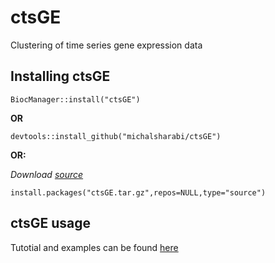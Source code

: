 # ctsGE
Clustering of time series gene expression data
## Installing ctsGE


```{r,eval=FALSE,warning=FALSE,message=FALSE}
BiocManager::install("ctsGE")
```
**OR**

```{r,eval=FALSE,warning=FALSE,message=FALSE}
devtools::install_github("michalsharabi/ctsGE")
```

**OR:**

*Download [source](https://github.com/michalsharabi/ctsGE/tree/master/source)*
```{r, eval=FALSE,warning=FALSE,message=FALSE }
install.packages("ctsGE.tar.gz",repos=NULL,type="source")
```
## ctsGE usage
Tutotial and examples can be found  [here](https://htmlpreview.github.io/?https://github.com/michalsharabi/ctsGE/blob/master/inst/doc/ctsGE.html)

